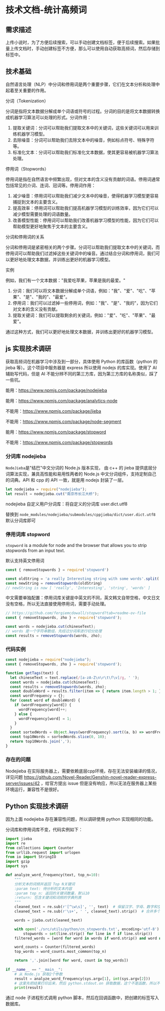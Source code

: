 # 技术文档-统计高频词

## 需求描述

上传小说时，为了方便后续搜索，可以手动创建文档标签，便于后续搜索。如果批量上传文档时，手动创建标签不方便，那么可以使用自动获取高频词，然后存储到标签中。

## 技术基础

自然语言处理（NLP）中分词和停用词是两个重要步骤，它们在文本分析和处理中起着至关重要的作用。

分词（Tokenization）

分词是指将文本数据分解成单个词语或符号的过程。分词的目的是将文本数据转换成机器学习算法可以处理的形式。分词作用：

1. 提取关键词：分词可以帮助我们提取文本中的关键词，这些关键词可以用来训练机器学习模型。
2. 去除噪音：分词可以帮助我们去除文本中的噪音，例如标点符号、特殊字符等。
3. 标准化文本：分词可以帮助我们标准化文本数据，使其更容易被机器学习算法处理。

停用词（Stopwords）

停用词是指在自然语言中频繁出现，但对文本的含义没有贡献的词语。停用词通常包括常见的介词、连词、冠词等。停用词作用：

1. 减少噪音：停用词可以帮助我们减少文本中的噪音，使得机器学习模型更容易捕捉到文本的主要含义。
2. 提高效率：停用词可以帮助我们提高机器学习模型的训练效率，因为它们可以减少模型需要处理的词语数量。
3. 改善模型性能：停用词可以帮助我们改善机器学习模型的性能，因为它们可以帮助模型更好地聚焦于文本的主要含义。

分词和停用词的关系

分词和停用词是紧密相关的两个步骤。分词可以帮助我们提取文本中的关键词，而停用词可以帮助我们过滤掉这些关键词中的噪音。通过结合分词和停用词，我们可以更好地处理文本数据，并训练出更好的机器学习模型。

实例

例如，我们有一个文本数据："我爱吃苹果，苹果是我的最爱。"

1. 分词：我们可以将文本数据分解成单个词语，例如："我"、"爱"、"吃"、"苹果"、"是"、"我的"、"最爱"。
2. 停用词：我们可以过滤掉一些停用词，例如："我"、"是"、"我的"，因为它们对文本的含义没有贡献。
3. 提取关键词：我们可以提取剩余的关键词，例如："爱"、"吃"、"苹果"、"最爱"。

通过这种方式，我们可以更好地处理文本数据，并训练出更好的机器学习模型。

## js 实现技术调研

获取高频词在机器学习中涉及到一部分，具体使用 Python 的库函数（python 的 jieba 等）。这个项目中服务器是 express 所以使用 nodejs 的库实现。使用了 AI 辅助写代码，但是 AI 不能分辨不同的第三方库，因为第三方库的名称类似，踩了一些坑。

能用：https://www.npmjs.com/package/nodejieba

能用：https://www.npmjs.com/package/analytics-node

不能用：https://www.npmjs.com/package/jieba

不能用：https://www.npmjs.com/package/node-segment

能用：https://www.npmjs.com/package/stopword

不能用：https://www.npmjs.com/package/stopwords

### 分词库 nodejieba

`NodeJieba`是"结巴"中文分词的 Node.js 版本实现， 由 c++ 的 jieba 提供底层分词算法实现，兼具高性能和易用性两者的 Node.js 中文分词组件，支持定制自己的词典。API 和 cpp 的 API 一致，就是用 nodejs 封装了一层。

~~~js
let nodejieba = require("nodejieba");
let result = nodejieba.cut("南京市长江大桥");
~~~

nodejieba 自定义用户分词库：将自定义的分词库 user.dict.utf8

替换到 `node_modules/nodejieba/submodules/cppjieba/dict/user.dict.utf8` 默认分词库即可

### 停用词库 stopword

`stopword` is a module for node and the browser that allows you to strip stopwords from an input text. 

默认支持英文停用词

~~~js
const { removeStopwords } = require('stopword')

const oldString = 'a really Interesting string with some words'.split(' ')
const newString = removeStopwords(oldString)
// newString is now [ 'really', 'Interesting', 'string', 'words' ]
~~~

中文需要单独配置：停用词库关键是中英文的不同，英文韩文自带空格，中文日文没有空格，所以无法直接使用停用词，需要手动处理。

~~~js
// https://github.com/fergiemcdowall/stopword?tab=readme-ov-file
const { removeStopwords, zho } = require('stopword');

const words = nodejieba.cut(chineseText);
// words 是一个字符串数组，先经过分词库进行切分处理
const results = removeStopwords(words, zho);
~~~

### 代码实例

~~~js
const nodejieba = require("nodejieba");
const { removeStopwords, zho } = require('stopword');

function getTags(text) {
  let chineseText = text.replace(/[a-zA-Z\n\r\t\f\v]/g, ' ');
  const words = nodejieba.cut(chineseText);
  const results = removeStopwords(words, zho);
  const doubleWord = results.filter(item => { return item.length > 1; });
  const wordFrequency = {};
  for (const word of doubleWord) {
    if (wordFrequency[word]) {
      wordFrequency[word]++;
    } else {
      wordFrequency[word] = 1;
    }
  }
  const sortedWords = Object.keys(wordFrequency).sort((a, b) => wordFrequency[b] - wordFrequency[a]);
  const top10Words = sortedWords.slice(0, 10);
  return top10Words.join(',');
}
~~~

### 存在的问题

Nodejieba 在实际服务器上，需要依赖底层cpp环境，存在无法安装编译的情况，详见问题 https://github.com/Novel-Reader/Genshin-novel-reader-express-server/issues/42 ，给官方提出 issue 但是没有响应，所以无法在服务器上某些环境运行，兼容性不是很好。

## Python 实现技术调研

因为上面 nodejieba 存在兼容性问题，所以调研使用 python 实现相同的功能。

分词库和停用词库不变，代码实例如下：

~~~python
import jieba
import re
from collections import Counter
from urllib.request import urlopen
from io import StringIO
import gzip
import sys

def analyze_word_frequency(text, top_n=10):
    """
    分析文本的词频并返回 Top N关键词
    :param text: 待分析的文本内容
    :param top_n: 返回的关键词数量，默认10
    :return: 包含关键词和词频的字典列表
    """
    cleaned_text = re.sub(r'[^\w\s]', '', text)  # 保留汉字、字母、数字和空格
    cleaned_text = re.sub(r'\s+', ' ', cleaned_text).strip()  # 合并多个空格为一个

    words = jieba.cut(cleaned_text)

    with open('./src/utils/python/cn_stopwords.txt', encoding='utf-8') as f:
        stopwords = set(line.strip() for line in f if line.strip())
    filtered_words = [word for word in words if word.strip() and word not in stopwords and len(word) > 1]

    word_counts = Counter(filtered_words)
    top_words = word_counts.most_common(top_n)

    return ','.join([word for word, count in top_words])
    
if __name__ == "__main__":
    # 从 Node.js 获取2个参数
    result = analyze_word_frequency(sys.argv[1], int(sys.argv[2]))
    # 这里先把结果打印出来，然后 python.stdout.on 获取数据，这个不是函数，所以不能直接 return data
    print(result)

~~~

通过 node 子进程形式调用 python 脚本，然后在回调函数中，把创建的标签写入数据库。
